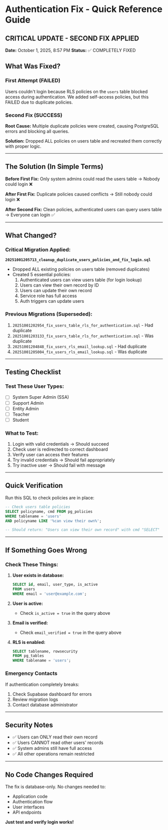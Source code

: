 # Authentication Fix - Quick Reference Guide

## CRITICAL UPDATE - SECOND FIX APPLIED

**Date:** October 1, 2025, 8:57 PM
**Status:** ✅ COMPLETELY FIXED

## What Was Fixed?

### First Attempt (FAILED)
Users couldn't login because RLS policies on the `users` table blocked access during authentication. We added self-access policies, but this FAILED due to duplicate policies.

### Second Fix (SUCCESS)
**Root Cause:** Multiple duplicate policies were created, causing PostgreSQL errors and blocking all queries.

**Solution:** Dropped ALL policies on users table and recreated them correctly with proper logic.

---

## The Solution (In Simple Terms)

**Before First Fix:** Only system admins could read the users table → Nobody could login ❌

**After First Fix:** Duplicate policies caused conflicts → Still nobody could login ❌

**After Second Fix:** Clean policies, authenticated users can query users table → Everyone can login ✅

---

## What Changed?

### Critical Migration Applied:

**`20251001205713_cleanup_duplicate_users_policies_and_fix_login.sql`**
- Dropped ALL existing policies on users table (removed duplicates)
- Created 5 essential policies:
  1. Authenticated users can view users table (for login lookup)
  2. Users can view their own record by ID
  3. Users can update their own record
  4. Service role has full access
  5. Auth triggers can update users

### Previous Migrations (Superseded):
1. `20251001202954_fix_users_table_rls_for_authentication.sql` - Had duplicate
2. `20251001203133_fix_users_table_rls_for_authentication.sql` - Was duplicate
3. `20251001204848_fix_users_rls_email_lookup.sql` - Had duplicate
4. `20251001205004_fix_users_rls_email_lookup.sql` - Was duplicate

---

## Testing Checklist

### Test These User Types:

- [ ] System Super Admin (SSA)
- [ ] Support Admin
- [ ] Entity Admin
- [ ] Teacher
- [ ] Student

### What to Test:

1. Login with valid credentials → Should succeed
2. Check user is redirected to correct dashboard
3. Verify user can access their features
4. Try invalid credentials → Should fail appropriately
5. Try inactive user → Should fail with message

---

## Quick Verification

Run this SQL to check policies are in place:

```sql
-- Check users table policies
SELECT policyname, cmd FROM pg_policies
WHERE tablename = 'users'
AND policyname LIKE '%can view their own%';

-- Should return: "Users can view their own record" with cmd "SELECT"
```

---

## If Something Goes Wrong

### Check These Things:

1. **User exists in database:**
   ```sql
   SELECT id, email, user_type, is_active
   FROM users
   WHERE email = 'user@example.com';
   ```

2. **User is active:**
   - Check `is_active = true` in the query above

3. **Email is verified:**
   - Check `email_verified = true` in the query above

4. **RLS is enabled:**
   ```sql
   SELECT tablename, rowsecurity
   FROM pg_tables
   WHERE tablename = 'users';
   ```

### Emergency Contacts

If authentication completely breaks:
1. Check Supabase dashboard for errors
2. Review migration logs
3. Contact database administrator

---

## Security Notes

- ✅ Users can ONLY read their own record
- ✅ Users CANNOT read other users' records
- ✅ System admins still have full access
- ✅ All other operations remain restricted

---

## No Code Changes Required

The fix is database-only. No changes needed to:
- Application code
- Authentication flow
- User interfaces
- API endpoints

**Just test and verify login works!**
